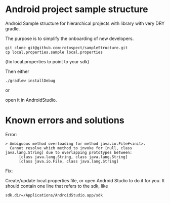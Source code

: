 Android project sample structure
================================

Android Sample structure for hierarchical projects with library with very DRY gradle.

The purpose is to simplify the onboarding of new developers.



    git clone git@github.com:retospect/sampleStructure.git
    cp local.properties.sample local.properties
(fix local.properties to point to your sdk)

Then either

    ./gradlew installDebug

or 

open it in AndroidStudio.

Known errors and solutions
==========================

Error:

    > Ambiguous method overloading for method java.io.File#<init>.
      Cannot resolve which method to invoke for [null, class java.lang.String] due to overlapping prototypes between:
          [class java.lang.String, class java.lang.String]
          [class java.io.File, class java.lang.String]

Fix:

Create/update local.properties file, or open Android Studio to do it for you. It should contain one line that refers to the sdk, like

    sdk.dir=/Applications/AndroidStudio.app/sdk

